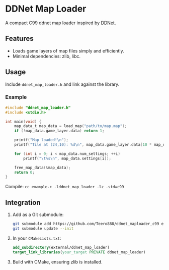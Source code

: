 # DDNet Map Loader

A compact C99 ddnet map loader inspired by [DDNet](https://github.com/ddnet/ddnet).

## Features

- Loads game layers of map files simply and efficiently.
- Minimal dependencies: zlib, libc.

## Usage

Include `ddnet_map_loader.h` and link against the library.

### Example

```c
#include "ddnet_map_loader.h"
#include <stdio.h>

int main(void) {
    map_data_t map_data = load_map("path/to/map.map");
    if (!map_data.game_layer.data) return 1;

    printf("Map loaded!\n");
    printf("Tile at (24,10): %d\n", map_data.game_layer.data[10 * map_data.width + 24]);

    for (int i = 0; i < map_data.num_settings; ++i)
        printf("\t%s\n", map_data.settings[i]);

    free_map_data(&map_data);
    return 0;
}
```
Compile: `cc example.c -lddnet_map_loader -lz -std=c99`

## Integration

1. Add as a Git submodule:

   ```bash
   git submodule add https://github.com/Teero888/ddnet_maploader_c99 external/ddnet_map_loader
   git submodule update --init
   ```

2. In your `CMakeLists.txt`:

   ```cmake
   add_subdirectory(external/ddnet_map_loader)
   target_link_libraries(your_target PRIVATE ddnet_map_loader)
   ```

3. Build with CMake, ensuring zlib is installed.
